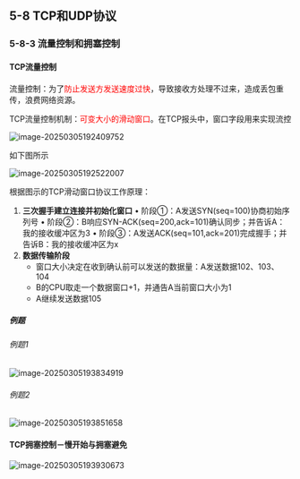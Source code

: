 ## 5-8 TCP和UDP协议

### 5-8-3 流量控制和拥塞控制

#### TCP流量控制

流量控制：为了<font color="red">防止发送方发送速度过快</font>，导致接收方处理不过来，造成丢包重传，浪费网络资源。

TCP流量控制机制：<font color="red">可变大小的滑动窗口</font>。在TCP报头中，窗口字段用来实现流控

![image-20250305192409752](https://img.yatjay.top/md/20250305192409786.png)

如下图所示

![image-20250305192522007](https://img.yatjay.top/md/20250305192522045.png)

根据图示的TCP滑动窗口协议工作原理：

1. **三次握手建立连接并初始化窗口**
  • 阶段①：A发送SYN(seq=100)协商初始序列号
  • 阶段②：B响应SYN-ACK(seq=200,ack=101)确认同步；并告诉A：我的接收缓冲区为3
  • 阶段③：A发送ACK(seq=101,ack=201)完成握手；并告诉B：我的接收缓冲区为x
2. **数据传输阶段**
   - 窗口大小决定在收到确认前可以发送的数据量：A发送数据102、103、104
   - B的CPU取走一个数据窗口+1，并通告A当前窗口大小为1
   - A继续发送数据105

##### 例题

###### 例题1

![image-20250305193834919](https://img.yatjay.top/md/20250305193834955.png)

###### 例题2

![image-20250305193851658](https://img.yatjay.top/md/20250305193851698.png)

#### TCP拥塞控制－慢开始与拥塞避免

![image-20250305193930673](https://img.yatjay.top/md/20250305193930712.png)